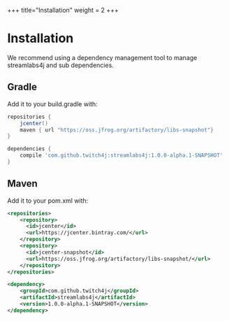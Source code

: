 +++
title="Installation"
weight = 2
+++

# Installation

We recommend using a dependency management tool to manage streamlabs4j and sub dependencies.

## Gradle
Add it to your build.gradle with:
```groovy
repositories {
    jcenter()
    maven { url "https://oss.jfrog.org/artifactory/libs-snapshot"}
}
```

```groovy
dependencies {
    compile 'com.github.twitch4j:streamlabs4j:1.0.0-alpha.1-SNAPSHOT'
}
```

## Maven
Add it to your pom.xml with:
```xml
<repositories>
    <repository>
      <id>jcenter</id>
      <url>https://jcenter.bintray.com/</url>
    </repository>
    <repository>
      <id>jcenter-snapshot</id>
      <url>https://oss.jfrog.org/artifactory/libs-snapshot/</url>
    </repository>
</repositories>
```

```xml
<dependency>
    <groupId>com.github.twitch4j</groupId>
    <artifactId>streamlabs4j</artifactId>
    <version>1.0.0-alpha.1-SNAPSHOT</version>
</dependency>
```

